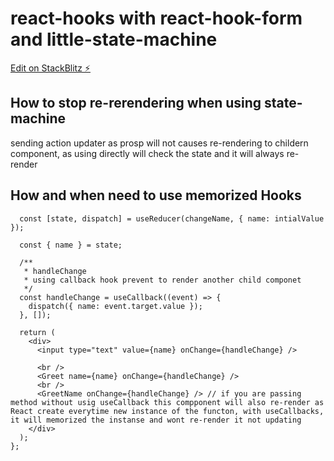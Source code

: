 # react-hooks with react-hook-form and little-state-machine

[Edit on StackBlitz ⚡️](https://stackblitz.com/edit/react-34zpft)
## How to stop re-rerendering when using state-machine

sending action updater as prosp will not causes re-rendering to childern component, as using directly will check the state and it will always re-render

## How and when need to use memorized Hooks

```const App = ({ intialValue = 'Anshuk' }) => {
  const [state, dispatch] = useReducer(changeName, { name: intialValue });

  const { name } = state;

  /**
   * handleChange
   * using callback hook prevent to render another child componet
   */
  const handleChange = useCallback((event) => {
    dispatch({ name: event.target.value });
  }, []);

  return (
    <div>
      <input type="text" value={name} onChange={handleChange} />

      <br />
      <Greet name={name} onChange={handleChange} />
      <br />
      <GreetName onChange={handleChange} /> // if you are passing method without usig useCallback this compponent will also re-render as React create everytime new instance of the functon, with useCallbacks, it will memorized the instanse and wont re-render it not updating
    </div>
  );
};
